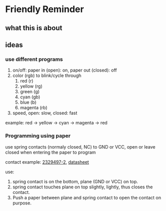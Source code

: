 # Friendly Reminder

## what this is about

## ideas

### use different programs

1. on/off: paper in (open): on, paper out (closed): off
2. color (rgb) to blink/cycle through
   1. red (r)
   2. yellow (rg)
   3. green (g)
   4. cyan (gb)
   5. blue (b)
   6. magenta (rb)
3. speed, open: slow, closed: fast

example: red -> yellow -> cyan -> magenta -> red

### Programming using paper

use spring contacts (normaly closed, NC) to GND or VCC, open or leave closed when entering the paper to program 

contact example: [2329497-2](https://www.mouser.ch/ProductDetail/571-2329497-2), [datasheet](https://www.mouser.ch/datasheet/2/418/7/ENG_CD_2329497_A2-2033568.pdf)

use:

1. spring contact is on the bottom, plane (GND or VCC) on top.
2. spring contact touches plane on top slightly, lightly, thus closes the contact.
3. Push a paper between plane and spring contact to open the contact on purpose.

